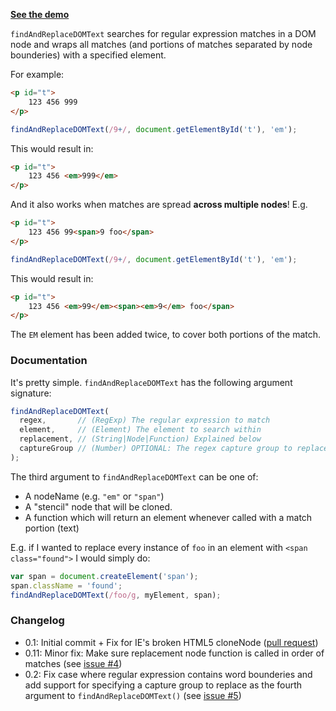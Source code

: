 **[See the demo](http://padolsey.github.com/findAndReplaceDOMText/demo.html)**

`findAndReplaceDOMText` searches for regular expression matches in a DOM node and wraps all matches (and portions of matches separated by node bounderies) with a specified element.

For example:

```html
<p id="t">
	123 456 999
</p>
```

```js
findAndReplaceDOMText(/9+/, document.getElementById('t'), 'em');
```

This would result in:

```html
<p id="t">
	123 456 <em>999</em>
</p>
```

And it also works when matches are spread **across multiple nodes**! E.g.

```html
<p id="t">
	123 456 99<span>9 foo</span>
</p>
```

```js
findAndReplaceDOMText(/9+/, document.getElementById('t'), 'em');
```

This would result in:

```html
<p id="t">
	123 456 <em>99</em><span><em>9</em> foo</span>
</p>
```

The `EM` element has been added twice, to cover both portions of the match.

### Documentation

It's pretty simple. `findAndReplaceDOMText` has the following argument signature:

```js
findAndReplaceDOMText(
  regex,       // (RegExp) The regular expression to match
  element,     // (Element) The element to search within
  replacement, // (String|Node|Function) Explained below
  captureGroup // (Number) OPTIONAL: The regex capture group to replace
);
```

The third argument to `findAndReplaceDOMText` can be one of:

 * A nodeName (e.g. `"em"` or `"span"`)
 * A "stencil" node that will be cloned.
 * A function which will return an element whenever called with a match portion (text)

E.g. if I wanted to replace every instance of `foo` in an element with `<span class="found">` I would simply do:

```js
var span = document.createElement('span');
span.className = 'found';
findAndReplaceDOMText(/foo/g, myElement, span);
```

### Changelog

 * 0.1: Initial commit + Fix for IE's broken HTML5 cloneNode ([pull request](https://github.com/padolsey/findAndReplaceDOMText/pull/3))
 * 0.11: Minor fix: Make sure replacement node function is called in order of matches (see [issue #4](https://github.com/padolsey/findAndReplaceDOMText/issues/4))
 * 0.2: Fix case where regular expression contains word bounderies and add support for specifying a capture group to replace as the fourth argument to `findAndReplaceDOMText()` (see [issue #5](https://github.com/padolsey/findAndReplaceDOMText/issues/5))